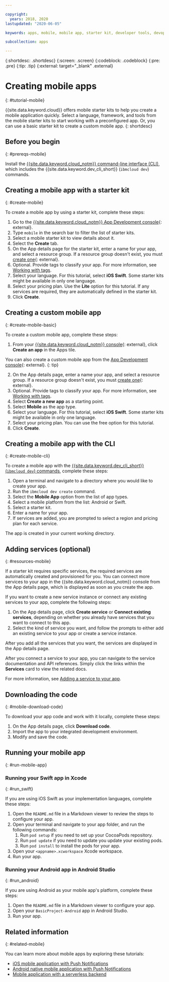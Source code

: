```yaml
---

copyright:
  years: 2018, 2020
lastupdated: "2020-06-05"

keywords: apps, mobile, mobile app, starter kit, developer tools, devops toolchain, toolchain, create mobile app, mobile starter kit, android, ios, swift, xcode

subcollection: apps

---
```


{:shortdesc: .shortdesc}
{:screen: .screen}
{:codeblock: .codeblock}
{:pre: .pre}
{:tip: .tip}
{:external: target="_blank" .external}

# Creating mobile apps
{: #tutorial-mobile}

{{site.data.keyword.cloud}} offers mobile starter kits to help you create a mobile application quickly. Select a language, framework, and tools from the mobile starter kits to start working with a preconfigured app. Or, you can use a basic starter kit to create a custom mobile app.
{: shortdesc}

## Before you begin
{: #prereqs-mobile}

Install the [{{site.data.keyword.cloud_notm}} command-line interface (CLI)](/docs/cli?topic=cli-getting-started), which includes the {{site.data.keyword.dev_cli_short}} (`ibmcloud dev`) commands.

## Creating a mobile app with a starter kit
{: #create-mobile}

To create a mobile app by using a starter kit, complete these steps:

1. Go to the [{{site.data.keyword.cloud_notm}} App Development console](https://{DomainName}/developer/appservice/starter-kits){: external}.
1. Type `mobile` in the search bar to filter the list of starter kits.
1. Select a mobile starter kit to view details about it.
1. Select the **Create** tab.
1. On the App details page for the starter kit, enter a name for your app, and select a resource group. If a resource group doesn't exist, you must [create one](https://{DomainName}/account/resource-groups){: external}.
1. Optional. Provide tags to classify your app. For more information, see [Working with tags](/docs/resources?topic=resources-tag).
1. Select your language. For this tutorial, select **iOS Swift**. Some starter kits might be available in only one language.
1. Select your pricing plan. Use the **Lite** option for this tutorial. If any services are required, they are automatically defined in the starter kit.
1. Click **Create**.

## Creating a custom mobile app
{: #create-mobile-basic}

To create a custom mobile app, complete these steps:

1. From your [{{site.data.keyword.cloud_notm}} console](https://{DomainName}){: external}, click **Create an app** in the Apps tile.

  You can also create a custom mobile app from the [App Development console](https://{DomainName}/developer/appservice/starter-kits){: external}.
  {: tip}

2. On the App details page, enter a name your app, and select a resource group. If a resource group doesn't exist, you must [create one](https://{DomainName}/account/resource-groups){: external}.
3. Optional. Provide tags to classify your app. For more information, see [Working with tags](/docs/resources?topic=resources-tag).
4. Select **Create a new app** as a starting point.
5. Select **Mobile** as the app type.
6. Select your language. For this tutorial, select **iOS Swift**. Some starter kits might be available in only one language.
7. Select your pricing plan. You can use the free option for this tutorial.
8. Click **Create**.

## Creating a mobile app with the CLI
{: #create-mobile-cli}

To create a mobile app with the [{{site.data.keyword.dev_cli_short}} (`ibmcloud dev`) commands](/docs/cli?topic=cli-getting-started), complete these steps:

1. Open a terminal and navigate to a directory where you would like to create your app.
2. Run the `ibmcloud dev create` command.
3. Select the **Mobile App** option from the list of app types.
4. Select a mobile platform from the list: Android or Swift.
5. Select a starter kit.
6. Enter a name for your app.
7. If services are added, you are prompted to select a region and pricing plan for each service.

The app is created in your current working directory.

## Adding services (optional)
{: #resources-mobile}

If a starter kit requires specific services, the required services are automatically created and provisioned for you. You can connect more services to your app in the {{site.data.keyword.cloud_notm}} console from the App details page, which is displayed as soon as you create the app.

If you want to create a new service instance or connect any existing services to your app, complete the following steps:

1. On the App details page, click **Create service** or **Connect existing services**, depending on whether you already have services that you want to connect to this app.
2. Select the kind of service you want, and follow the prompts to either add an existing service to your app or create a service instance.

After you add all the services that you want, the services are displayed in the App details page.

After you connect a service to your app, you can navigate to the service documentation and API references. Simply click the links within the **Services** card to view the related docs.

For more information, see [Adding a service to your app](/docs/apps?topic=apps-add-service).

## Downloading the code
{: #mobile-download-code}

To download your app code and work with it locally, complete these steps:

1. On the App details page, click **Download code**.
2. Import the app to your integrated development environment.
3. Modify and save the code.

## Running your mobile app
{: #run-mobile-app}

### Running your Swift app in Xcode
{: #run_swift}

If you are using iOS Swift as your implementation languages, complete these steps:

1. Open the `README.md` file in a Markdown viewer to review the steps to configure your app.
2. Open your terminal and navigate to your app folder, and run the following commands:
    1. Run `pod setup` if you need to set up your CocoaPods repository.
    2. Run `pod update` if you need to update you update your existing pods.
    3. Run `pod install` to install the pods for your app.
3. Open your `<appname>.xcworkspace` Xcode workspace.
4. Run your app.

### Running your Android app in Android Studio
{: #run_android}

If you are using Android as your mobile app's platform, complete these steps:

1. Open the `README.md` file in a Markdown viewer to configure your app.
2. Open your `BasicProject-Android` app in Android Studio.
3. Run your app.

## Related information
{: #related-mobile}

You can learn more about mobile apps by exploring these tutorials:

 * [iOS mobile application with Push Notifications](/docs/tutorials?topic=solution-tutorials-ios-mobile-push-analytics)
 * [Android native mobile application with Push Notifications](/docs/tutorials?topic=solution-tutorials-android-mobile-push-analytics)
 * [Mobile application with a serverless backend](/docs/tutorials?topic=solution-tutorials-serverless-mobile-backend)
